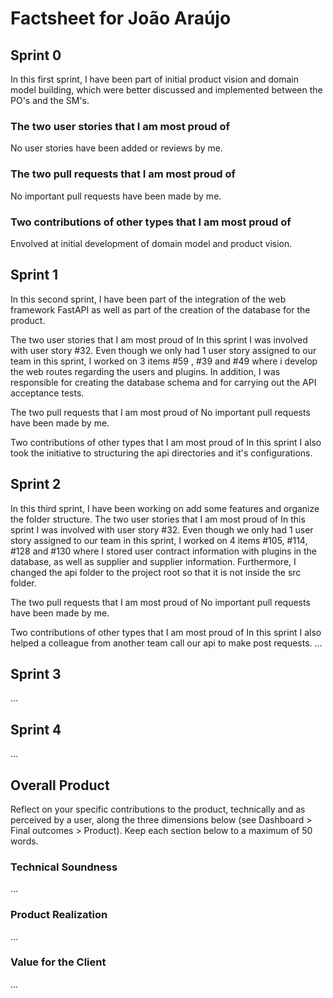 # Factsheet for João Araújo

## Sprint 0

In this first sprint, I have been part of initial product vision and domain model building, which were better discussed and implemented between the PO's and the SM's.

### The two user stories that I am most proud of

No user stories have been added or reviews by me.

### The two pull requests that I am most proud of

No important pull requests have been made by me.

### Two contributions of other types that I am most proud of

Envolved at initial development of domain model and product vision.

## Sprint 1

In this second sprint, I have been part of the integration of the web framework FastAPI as well as part of the creation of the database for the product.

The two user stories that I am most proud of
In this sprint I was involved with user story #32. Even though we only had 1 user story assigned to our team in this sprint, I worked on 3 items #59 , #39 and #49 where i develop the web routes regarding the users and plugins. In addition, I was responsible for creating the database schema and for carrying out the API acceptance tests.

The two pull requests that I am most proud of
No important pull requests have been made by me.

Two contributions of other types that I am most proud of
In this sprint I also took the initiative to structuring the api directories and it's configurations.


## Sprint 2
In this third sprint, I have been working on add some features and organize the folder structure.
The two user stories that I am most proud of
In this sprint I was involved with user story #32. Even though we only had 1 user story assigned to our team in this sprint, I worked on 4 items #105, #114, #128 and #130 where I stored user contract information with plugins in the database, as well as supplier and supplier information. Furthermore, I changed the api folder to the project root so that it is not inside the src folder.

The two pull requests that I am most proud of
No important pull requests have been made by me.

Two contributions of other types that I am most proud of
In this sprint I also helped a colleague from another team call our api to make post requests.
...


## Sprint 3

...


## Sprint 4

...


## Overall Product

Reflect on your specific contributions to the product, technically and as perceived by a user, along the three dimensions below (see Dashboard > Final outcomes > Product). Keep each section below to a maximum of 50 words.


### Technical Soundness

...


### Product Realization

...


### Value for the Client

...
